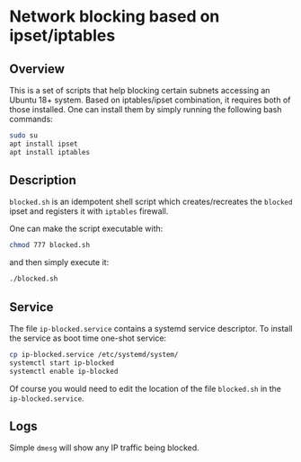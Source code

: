 # Network blocking based on ipset/iptables

## Overview

This is a set of scripts that help blocking certain subnets accessing an Ubuntu 18+ system.  Based on iptables/ipset combination, it requires both of those installed.  One can install them by simply running the following bash commands:

```bash
sudo su
apt install ipset
apt install iptables
```

## Description

`blocked.sh` is an idempotent shell script which creates/recreates the `blocked` ipset and registers it with `iptables` firewall.

One can make the script executable with:

```bash
chmod 777 blocked.sh
```

and then simply execute it:

```bash
./blocked.sh
```

## Service

The file `ip-blocked.service` contains a systemd service descriptor.  To install the service as boot time one-shot service:

```bash
cp ip-blocked.service /etc/systemd/system/
systemctl start ip-blocked
systemctl enable ip-blocked
```

Of course you would need to edit the location of the file `blocked.sh` in the `ip-blocked.service`.

## Logs

Simple `dmesg` will show any IP traffic being blocked.
